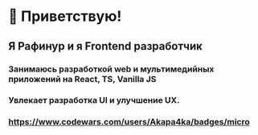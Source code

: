 # 👋 Приветствую!
## Я Рафинур и я Frontend разработчик
### Занимаюсь разработкой web и мультимедийных приложений на React, TS, Vanilla JS
### Увлекает разработка UI и улучшение UX. 
### <https://www.codewars.com/users/Akapa4ka/badges/micro>
<!--
**RafinurM/RafinurM** is a ✨ _special_ ✨ repository because its `README.md` (this file) appears on your GitHub profile.

Here are some ideas to get you started:

- 🔭 I’m currently working on ...
- 🌱 I’m currently learning ...
- 👯 I’m looking to collaborate on ...
- 🤔 I’m looking for help with ...
- 💬 Ask me about ...
- 📫 How to reach me: ...
- 😄 Pronouns: ...
- ⚡ Fun fact: ...
-->
